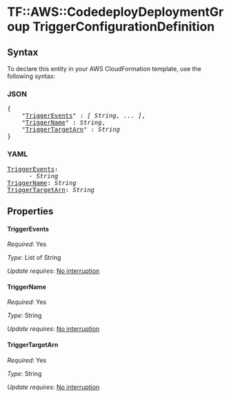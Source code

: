 # TF::AWS::CodedeployDeploymentGroup TriggerConfigurationDefinition

## Syntax

To declare this entity in your AWS CloudFormation template, use the following syntax:

### JSON

<pre>
{
    "<a href="#triggerevents" title="TriggerEvents">TriggerEvents</a>" : <i>[ String, ... ]</i>,
    "<a href="#triggername" title="TriggerName">TriggerName</a>" : <i>String</i>,
    "<a href="#triggertargetarn" title="TriggerTargetArn">TriggerTargetArn</a>" : <i>String</i>
}
</pre>

### YAML

<pre>
<a href="#triggerevents" title="TriggerEvents">TriggerEvents</a>: <i>
      - String</i>
<a href="#triggername" title="TriggerName">TriggerName</a>: <i>String</i>
<a href="#triggertargetarn" title="TriggerTargetArn">TriggerTargetArn</a>: <i>String</i>
</pre>

## Properties

#### TriggerEvents

_Required_: Yes

_Type_: List of String

_Update requires_: [No interruption](https://docs.aws.amazon.com/AWSCloudFormation/latest/UserGuide/using-cfn-updating-stacks-update-behaviors.html#update-no-interrupt)

#### TriggerName

_Required_: Yes

_Type_: String

_Update requires_: [No interruption](https://docs.aws.amazon.com/AWSCloudFormation/latest/UserGuide/using-cfn-updating-stacks-update-behaviors.html#update-no-interrupt)

#### TriggerTargetArn

_Required_: Yes

_Type_: String

_Update requires_: [No interruption](https://docs.aws.amazon.com/AWSCloudFormation/latest/UserGuide/using-cfn-updating-stacks-update-behaviors.html#update-no-interrupt)

